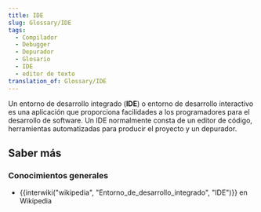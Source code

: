```yaml
---
title: IDE
slug: Glossary/IDE
tags:
  - Compilador
  - Debugger
  - Depurador
  - Glosario
  - IDE
  - editor de texto
translation_of: Glossary/IDE
---
```

Un entorno de desarrollo integrado (**IDE**) o entorno de desarrollo interactivo es una aplicación que proporciona facilidades a los programadores para el desarrollo de software. Un IDE normalmente consta de un editor de código, herramientas automatizadas para producir el proyecto y un depurador.

## Saber más

### Conocimientos generales

- {{interwiki("wikipedia", "Entorno_de_desarrollo_integrado", "IDE")}} en Wikipedia
